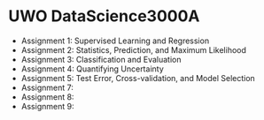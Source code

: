 # UWO DataScience3000A
- Assignment 1: Supervised Learning and Regression
- Assignment 2: Statistics, Prediction, and Maximum Likelihood
- Assignment 3: Classification and Evaluation
- Assignment 4: Quantifying Uncertainty
- Assignment 5: Test Error, Cross-validation, and Model Selection
- Assignment 7:
- Assignment 8:
- Assignment 9:
